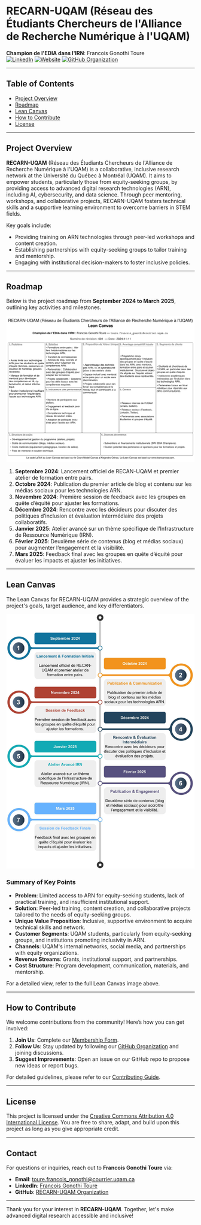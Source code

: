 # RECARN-UQAM (Réseau des Étudiants Chercheurs de l'Alliance de Recherche Numérique à l'UQAM)

**Champion de l'EDIA dans l'IRN**: Francois Gonothi Toure  
[![LinkedIn](https://img.shields.io/badge/LinkedIn-Connect-blue)](https://www.linkedin.com/company/recarn-uqam/)
[![Website](https://img.shields.io/badge/Website-Visit-brightgreen)](https://www.recarn-uqam.org/)
[![GitHub Organization](https://img.shields.io/badge/GitHub-Org-blue)](https://github.com/RECARN-UQAM)

---

## Table of Contents
- [Project Overview](#project-overview)
- [Roadmap](#roadmap)
- [Lean Canvas](#lean-canvas)
- [How to Contribute](#how-to-contribute)
- [License](#license)

---

## Project Overview

**RECARN-UQAM** (Réseau des Étudiants Chercheurs de l'Alliance de Recherche Numérique à l'UQAM) is a collaborative, inclusive research network at the Université du Québec à Montréal (UQAM). It aims to empower students, particularly those from equity-seeking groups, by providing access to advanced digital research technologies (ARN), including AI, cybersecurity, and data science. Through peer mentoring, workshops, and collaborative projects, RECARN-UQAM fosters technical skills and a supportive learning environment to overcome barriers in STEM fields.

Key goals include:
- Providing training on ARN technologies through peer-led workshops and content creation.
- Establishing partnerships with equity-seeking groups to tailor training and mentorship.
- Engaging with institutional decision-makers to foster inclusive policies.

---

## Roadmap

Below is the project roadmap from **September 2024 to March 2025**, outlining key activities and milestones.

![Roadmap](https://github.com/RECARN-UQAM/.github/blob/main/RECARN_UQAM_Lean_Canvas.png)

1. **Septembre 2024**: Lancement officiel de RECAN-UQAM et premier atelier de formation entre pairs.
2. **Octobre 2024**: Publication du premier article de blog et contenu sur les médias sociaux pour les technologies ARN.
3. **Novembre 2024**: Première session de feedback avec les groupes en quête d’équité pour ajuster les formations.
4. **Décembre 2024**: Rencontre avec les décideurs pour discuter des politiques d’inclusion et évaluation intermédiaire des projets collaboratifs.
5. **Janvier 2025**: Atelier avancé sur un thème spécifique de l’Infrastructure de Ressource Numérique (IRN).
6. **Février 2025**: Deuxième série de contenus (blog et médias sociaux) pour augmenter l’engagement et la visibilité.
7. **Mars 2025**: Feedback final avec les groupes en quête d’équité pour évaluer les impacts et ajuster les initiatives.

---

## Lean Canvas

The Lean Canvas for RECARN-UQAM provides a strategic overview of the project's goals, target audience, and key differentiators.

![Lean Canvas](https://github.com/RECARN-UQAM/.github/blob/main/roadmap_recarn_uqam.jpg)

### Summary of Key Points

- **Problem**: Limited access to ARN for equity-seeking students, lack of practical training, and insufficient institutional support.
- **Solution**: Peer-led training, content creation, and collaborative projects tailored to the needs of equity-seeking groups.
- **Unique Value Proposition**: Inclusive, supportive environment to acquire technical skills and network.
- **Customer Segments**: UQAM students, particularly from equity-seeking groups, and institutions promoting inclusivity in ARN.
- **Channels**: UQAM's internal networks, social media, and partnerships with equity organizations.
- **Revenue Streams**: Grants, institutional support, and partnerships.
- **Cost Structure**: Program development, communication, materials, and mentorship.

For a detailed view, refer to the full Lean Canvas image above.

---

## How to Contribute

We welcome contributions from the community! Here’s how you can get involved:

1. **Join Us**: Complete our [Membership Form](https://forms.office.com/r/BhrEg8yGGq).
2. **Follow Us**: Stay updated by following our [GitHub Organization](https://github.com/RECARN-UQAM) and joining discussions.
3. **Suggest Improvements**: Open an issue on our GitHub repo to propose new ideas or report bugs.

For detailed guidelines, please refer to our [Contributing Guide](../../contributing-guide.md).

---

## License

This project is licensed under the [Creative Commons Attribution 4.0 International License](https://creativecommons.org/licenses/by/4.0/). You are free to share, adapt, and build upon this project as long as you give appropriate credit.

---

## Contact

For questions or inquiries, reach out to **Francois Gonothi Toure** via:
- **Email**: [toure.francois_gonothi@courrier.uqam.ca](mailto:toure.francois_gonothi@courrier.uqam.ca)
- **LinkedIn**: [Francois Gonothi Toure](https://linkedin.com/in/gtfrans2re)
- **GitHub**: [RECARN-UQAM Organization](https://github.com/RECARN-UQAM)

---

Thank you for your interest in **RECARN-UQAM**. Together, let's make advanced digital research accessible and inclusive!
